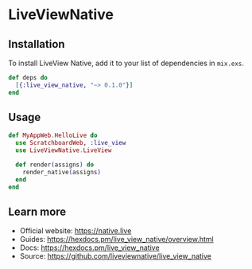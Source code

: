 # LiveViewNative

## Installation

To install LiveView Native, add it to your list of dependencies in `mix.exs`.

```elixir
def deps do
  [{:live_view_native, "~> 0.1.0"}]
end
```

## Usage

```elixir
def MyAppWeb.HelloLive do
  use ScratchboardWeb, :live_view
  use LiveViewNative.LiveView

  def render(assigns) do
    render_native(assigns)
  end
end
```

## Learn more

  * Official website: https://native.live
  * Guides: https://hexdocs.pm/live_view_native/overview.html
  * Docs: https://hexdocs.pm/live_view_native
  * Source: https://github.com/liveviewnative/live_view_native
